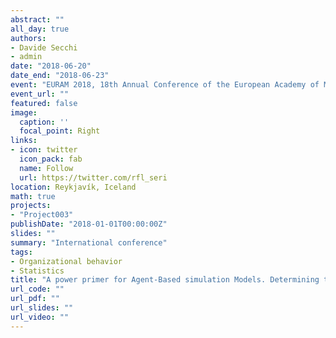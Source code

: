 ```yaml
---
abstract: ""
all_day: true
authors:
- Davide Secchi
- admin
date: "2018-06-20"
date_end: "2018-06-23"
event: "EURAM 2018, 18th Annual Conference of the European Academy of Management},  (IS), 20-23 June 2018"
event_url: ""
featured: false
image:
  caption: ''
  focal_point: Right
links:
- icon: twitter
  icon_pack: fab
  name: Follow
  url: https://twitter.com/rfl_seri
location: Reykjavík, Iceland
math: true
projects:
- "Project003"
publishDate: "2018-01-01T00:00:00Z"
slides: ""
summary: "International conference"
tags:
- Organizational behavior
- Statistics
title: "A power primer for Agent-Based simulation Models. Determining the number of runs in linear and polynomial regressions"
url_code: ""
url_pdf: ""
url_slides: ""
url_video: ""
---
```

